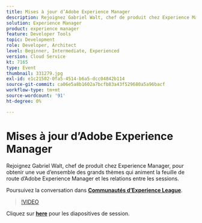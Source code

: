 ```yaml
---
title: Mises à jour d’Adobe Experience Manager
description: Rejoignez Gabriel Walt, chef de produit chez Experience Manager, pour obtenir une vue d’ensemble des grands thèmes qui animent la feuille de route d’Adobe Experience Manager et les relations entre les sessions. Cette session a été diffusée dans le cadre d’un événement de contenu Adobe Developers Live.
solution: Experience Manager
product: experience manager
feature: Developer Tools
topic: Development
role: Developer, Architect
level: Beginner, Intermediate, Experienced
version: Cloud Service
kt: 7165
type: Event
thumbnail: 331279.jpg
exl-id: e1c21502-0fa5-4514-b6a5-dcc04842b114
source-git-commit: ca06e5a8b1602a7bcfb83a43f529680a5a96bacf
workflow-type: tm+mt
source-wordcount: '91'
ht-degree: 0%

---
```


# Mises à jour d’Adobe Experience Manager

Rejoignez Gabriel Walt, chef de produit chez Experience Manager, pour obtenir une vue d’ensemble des grands thèmes qui animent la feuille de route d’Adobe Experience Manager et les relations entre les sessions.

Poursuivez la conversation dans **[Communautés d’Experience League](http://adobe.ly/36Yd3v6)**.

>[!VIDEO](https://video.tv.adobe.com/v/331279/?quality=12&learn=on&hidetitle=true)

Cliquez sur **[here](/help/adobe-developers-live/assets/experience-manager-updates.pdf)** pour les diapositives de session.
